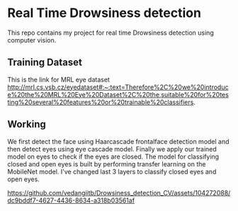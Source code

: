# Real Time Drowsiness detection

This repo contains my project for real time Drowsiness detection using computer vision. 

## Training Dataset

This is the link for MRL eye dataset
http://mrl.cs.vsb.cz/eyedataset#:~:text=Therefore%2C%20we%20introduce%20the%20MRL%20Eye%20Dataset%2C%20the,suitable%20for%20testing%20several%20features%20or%20trainable%20classifiers.

## Working
We first detect the face using Haarcascade frontalface detection model and then detect eyes using eye cascade model. Finally we apply our trained model on eyes to check if the eyes are closed. The model for classifying closed and open eyes is built by performing transfer learning on the MobileNet model. I've changed last 3 layers to classify closed eyes and open eyes. 



https://github.com/vedangiitb/Drowsiness_detection_CV/assets/104272088/dc9bddf7-4627-4436-8634-a318b03561af

